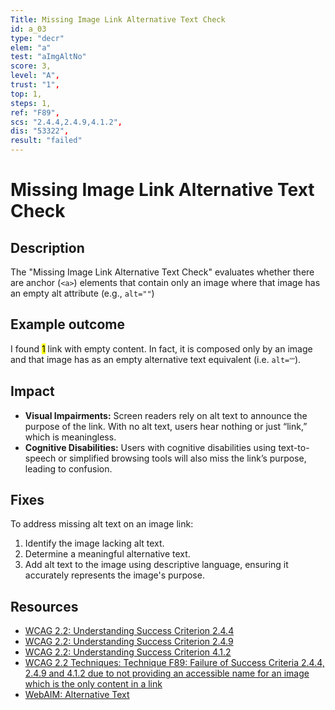 ```yaml
---
Title: Missing Image Link Alternative Text Check
id: a_03
type: "decr"
elem: "a"
test: "aImgAltNo"
score: 3,
level: "A",
trust: "1",
top: 1,
steps: 1,
ref: "F89",
scs: "2.4.4,2.4.9,4.1.2",
dis: "53322",
result: "failed"
---
```


# Missing Image Link Alternative Text Check

## Description

The "Missing Image Link Alternative Text Check" evaluates whether there are anchor (<code>&lt;a&gt;</code>) elements that contain only an image where that image has an empty alt attribute (e.g., <code>alt=""</code>)

## Example outcome

I found <mark>1</mark> link with empty content. In fact, it is composed only by an image and that image has as an empty alternative text equivalent (i.e. <code>alt=ʺʺ</code>).

## Impact

- **Visual Impairments:** Screen readers rely on alt text to announce the purpose of the link. With no alt text, users hear nothing or just “link,” which is meaningless.
- **Cognitive Disabilities:** Users with cognitive disabilities using text-to-speech or simplified browsing tools will also miss the link’s purpose, leading to confusion.

## Fixes

To address missing alt text on an image link:

1. Identify the image lacking alt text.
2. Determine a meaningful alternative text.
3. Add alt text to the image using descriptive language, ensuring it accurately represents the image's purpose.

## Resources

- [WCAG 2.2: Understanding Success Criterion 2.4.4](https://www.w3.org/WAI/WCAG22/Understanding/link-purpose-in-context.html)
- [WCAG 2.2: Understanding Success Criterion 2.4.9](https://www.w3.org/WAI/WCAG22/Understanding/link-purpose-link-only.html)
- [WCAG 2.2: Understanding Success Criterion 4.1.2](https://www.w3.org/WAI/WCAG22/Understanding/name-role-value.html)
- [WCAG 2.2 Techniques: Technique F89: Failure of Success Criteria 2.4.4, 2.4.9 and 4.1.2 due to not providing an accessible name for an image which is the only content in a link](https://www.w3.org/WAI/WCAG22/Techniques/failures/F89)
- [WebAIM: Alternative Text](https://webaim.org/techniques/alttext/)
